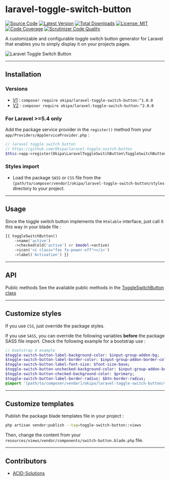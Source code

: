 # laravel-toggle-switch-button

[![Source Code](https://img.shields.io/badge/source-okipa/laravel--toggle--switch--button-blue.svg)](https://github.com/Okipa/laravel-toggle-switch-button)
[![Latest Version](https://img.shields.io/github/release/okipa/laravel-toggle-switch-button.svg?style=flat-square)](https://github.com/Okipa/laravel-toggle-switch-button/releases)
[![Total Downloads](https://img.shields.io/packagist/dt/okipa/laravel-toggle-switch-button.svg?style=flat-square)](https://packagist.org/packages/okipa/laravel-toggle-switch-button)
[![License: MIT](https://img.shields.io/badge/License-MIT-blue.svg)](https://opensource.org/licenses/MIT)
[![Code Coverage](https://scrutinizer-ci.com/g/Okipa/laravel-toggle-switch-button/badges/coverage.png?b=master)](https://scrutinizer-ci.com/g/Okipa/laravel-toggle-switch-button/?branch=master)
[![Scrutinizer Code Quality](https://scrutinizer-ci.com/g/Okipa/laravel-toggle-switch-button/badges/quality-score.png?b=master)](https://scrutinizer-ci.com/g/Okipa/laravel-toggle-switch-button/?branch=master)

A customizable and configurable toggle switch button generator for Laravel that enables you to simply display it on your projects pages.

![Laravel Toggle Switch Button](https://raw.githubusercontent.com/Okipa/laravel-toggle-switch-button/master/img/laravel-toggle-switch-button.png)

------------------------------------------------------------------------------------------------------------------------

## Installation

### Versions
- [V1](https://github.com/Okipa/laravel-toggle-switch-button/tree/v1) : `composer require okipa/laravel-toggle-switch-button:^1.0.0`
- [V2](https://github.com/Okipa/laravel-toggle-switch-button/tree/v2) : `composer require okipa/laravel-toggle-switch-button:^2.0.0`

### For Laravel >=5.4 only
Add the package service provider in the `register()` method from your `app/Providers/AppServiceProvider.php` :
```php
// laravel toggle switch button
// https://github.com/Okipa/laravel-toggle-switch-button
$this->app->register(Okipa\LaravelToggleSwitchButton\ToggleSwitchButtonServiceProvider::class);
```

### Styles import
- Load the package `SASS` or `CSS` file from the `[path/to/composer/vendor]/okipa/laravel-toggle-switch-button/styles` directory to your project.

------------------------------------------------------------------------------------------------------------------------

## Usage
Since the toggle switch button implements the `Htmlable` interface, just call it this way in your blade file :
```php
{{ toggleSwitchButton()
    ->name('active')
    ->checked(old('active') or $model->active)
    ->icon('<i class="fas fa-power-off"></i>')
    ->label('Activation') }}
```

------------------------------------------------------------------------------------------------------------------------

## API

Public methods
See the available public methods in the [ToggleSwitchButton class](https://github.com/Okipa/laravel-toggle-switch-button/blob/master/src/ToggleSwitchButton.php)

------------------------------------------------------------------------------------------------------------------------

## Customize styles
If you use `CSS`, just override the package styles.

If you use `SASS`, you can override the following variables **before** the package SASS file import. Check the following example for a bootstrap use :
```sass
// bootstrap 4 example
$toggle-switch-button-label-background-color: $input-group-addon-bg;
$toggle-switch-button-label-border-color: $input-group-addon-border-color;
$toggle-switch-button-label-font-size: $font-size-base;
$toggle-switch-button-unchecked-background-color: $input-group-addon-border-color;
$toggle-switch-button-checked-background-color: $primary;
$toggle-switch-button-label-border-radius: $btn-border-radius;
@import '[path/to/composer/vendor]/okipa/laravel-toggle-switch-button/styles/styles';
```

------------------------------------------------------------------------------------------------------------------------

## Customize templates
Publish the package blade templates file in your project :
```bash
php artisan vendor:publish --tag=toggle-switch-button::views
```
Then, change the content from your `resources/views/vendor/components/switch-button.blade.php` file.


------------------------------------------------------------------------------------------------------------------------

## Contributors

- [ACID-Solutions](https://github.com/ACID-Solutions)
